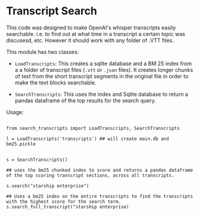 # Transcript Search

This code was designed to make OpenAI's whisper transcripts easily searchable. i.e. to find out at what time in a transcript a certain topic was discusesd, etc. However it should work with any folder of .VTT files.

This module has two classes:

* `LoadTranscripts`: This creates a sqlite database and a BM 25 index from a a folder of transcript files (`.vtt` or `.json` files). It creates longer chunks of text from the short transcript segments in the original file in order to make the text blocks searchable.

* `SearchTranscripts`: This uses the index and Sqlite database to return a pandas dataframe of the top results for the search query.


Usage:

```{python}

from search_transcripts import LoadTranscripts, SearchTranscripts

l = LoadTranscripts('transcripts') ## will create main.db and bm25.pickle


s = SearchTranscripts()

## uses the bm25 chunked index to score and returns a pandas dataframe of the top scoring transcript sections, across all transcripts.

s.search("starship enterprise") 

## Uses a bm25 index on the entire transcripts to find the transcripts with the highest score for the search term.
s.search_full_transcript("starship enterprise)


```

